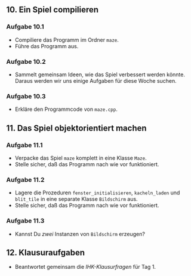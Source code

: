 ## 10. Ein Spiel compilieren

### Aufgabe 10.1

* Compiliere das Programm im Ordner `maze`.
* Führe das Programm aus.

### Aufgabe 10.2

* Sammelt gemeinsam Ideen, wie das Spiel verbessert werden könnte. Daraus werden wir uns einige Aufgaben für diese Woche suchen.

### Aufgabe 10.3

* Erkläre den Programmcode von `maze.cpp`.

## 11. Das Spiel objektorientiert machen

### Aufgabe 11.1

* Verpacke das Spiel `maze` komplett in eine Klasse `Maze`.
* Stelle sicher, daß das Programm nach wie vor funktioniert.

### Aufgabe 11.2

* Lagere die Prozeduren `fenster_initialisieren`, `kacheln_laden` und `blit_tile` in eine separate Klasse `Bildschirm` aus.
* Stelle sicher, daß das Programm nach wie vor funktioniert.

### Aufgabe 11.3

* Kannst Du *zwei* Instanzen von `Bildschirm` erzeugen?

## 12. Klausuraufgaben

* Beantwortet gemeinsam die *IHK-Klausurfragen* für Tag 1.
